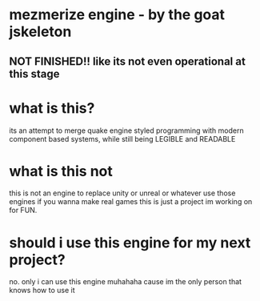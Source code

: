 # mezmerize engine - by the goat jskeleton

## NOT FINISHED!! like its not even operational at this stage

# what is this? 
its an attempt to merge quake engine styled programming with modern component based systems, while still being LEGIBLE and READABLE

# what is this not
this is not an engine to replace unity or unreal or whatever use those engines if you wanna make real games this is just a project im working on for FUN.

# should i use this engine for my next project?
no. only i can use this engine muhahaha cause im the only person that knows how to use it
